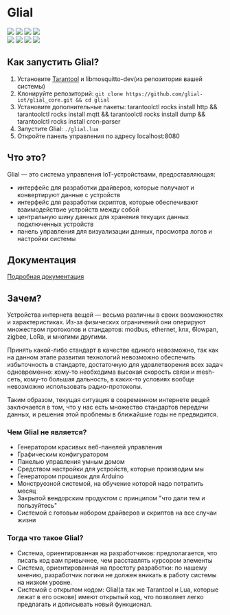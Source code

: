 # Glial
[![](https://img.shields.io/travis/glial-iot/glial_core/master.svg?label=integration%20tests)](https://travis-ci.org/glial-iot/glial_core) ![](https://img.shields.io/github/last-commit/glial-iot/glial_core.svg) ![](https://img.shields.io/github/commit-activity/y/glial-iot/glial_core.svg) ![](https://img.shields.io/github/tag-date/glial-iot/glial_core.svg?label=last%20version)  
![](https://img.shields.io/github/languages/top/glial-iot/glial_core.svg) ![](https://img.shields.io/github/languages/code-size/glial-iot/glial_core.svg) ![](https://img.shields.io/github/repo-size/glial-iot/glial_core.svg) ![](https://img.shields.io/github/license/glial-iot/glial_core.svg)  

<!-- ![](https://img.shields.io/github/issues-raw/glial-iot/glial.svg) ![](https://img.shields.io/github/issues-closed-raw/glial-iot/glial.svg) -->


## Как запустить Glial?

1. Установите [Tarantool](https://www.tarantool.io/en/download/) и libmosquitto-dev(из репозитория вашей системы)
1. Клонируйте репозиторий: ```git clone https://github.com/glial-iot/glial_core.git && cd glial```
1. Установите дополнительные пакеты: tarantoolctl rocks install http && tarantoolctl rocks install mqtt && tarantoolctl rocks install dump && tarantoolctl rocks install cron-parser
1. Запустите Glial: ```./glial.lua``` 
1. Откройте панель управления по адресу localhost:8080

## Что это?
Glial — это система управления IoT-устройствами, предоставляющая:
- интерфейс для разработки драйверов, которые получают и конвертируют данные с устройств
- интерфейс для разработки скриптов, которые обеспечивают взаимодействие устройств между собой
- центральную шину данных для хранения текущих данных подключенных устройств
- панель управления для визуализации данных, просмотра логов и настройки системы

## Документация

[Подробная документация](https://glial.pro/docs/)

## Зачем?
Устройства интернета вещей — весьма различны в своих возможностях и характеристиках. Из-за физических ограничений они оперируют множеством протоколов и стандартов: modbus, ethernet, knx, 6lowpan, zigbee, LoRa, и многими другими.

Принять какой-либо стандарт в качестве единого невозможно, так как на данном этапе развития технологий невозможно обеспечить избыточность в стандарте, достаточную для удовлетворения всех задач одновременно: кому-то необходима высокая скорость связи и mesh-сеть, кому-то большая дальность, в каких-то условиях вообще невозможно использовать радио-протоколы.

Таким образом, текущая ситуация в современном интернете вещей заключается в том, что у нас есть множество стандартов передачи данных, и решения этой проблемы в ближайшие годы не предвидится.

### Чем Glial не является?
- Генератором красивых веб-панелей управления
- Графическим конфигуратором
- Панелью управления умным домом
- Средством настройки для устройств, которые производим мы
- Генератором прошивок для Arduino
- Монструозной системой, на обучение которой надо потратить месяц
- Закрытой вендорским продуктом с принципом "что дали тем и пользуйтесь"
- Системой с готовым набором драйверов и скриптов на все случаи жизни

### Тогда что такое Glial?
- Система, ориентированная на разработчиков: предполагается, что писать код вам привычнее, чем расставлять курсором элементы
- Система, ориентированная на простоту разработки: по нашему мнению, разработчик логики не должен вникать в работу системы на низком уровне.
- Системой с открытом кодом: Glial(а так же Tarantool и Lua, которые лежат в его основе) имеют открытый код, что позволяет легко предлагать и дописывать новый функционал.
